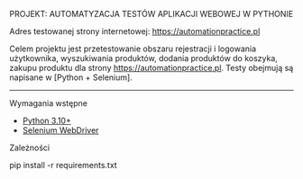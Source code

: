 PROJEKT: AUTOMATYZACJA TESTÓW APLIKACJI WEBOWEJ W PYTHONIE

Adres testowanej strony internetowej: https://automationpractice.pl

Celem projektu jest przetestowanie obszaru rejestracji i logowania użytkownika, wyszukiwania produktów, dodania produktów do koszyka, zakupu produktu dla strony https://automationpractice.pl. 
Testy obejmują są napisane w [Python + Selenium].

---

Wymagania wstępne
- [Python 3.10+](https://www.python.org/downloads/)
- [Selenium WebDriver](https://www.selenium.dev/)

Zależności

  pip install -r requirements.txt
